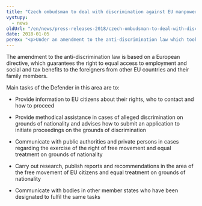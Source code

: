 ```yaml
---
title: "Czech ombudsman to deal with discrimination against EU manpower"
vystupy:
  - news
oldUrl: "/en/news/press-releases-2018/czech-ombudsman-to-deal-with-discrimination-against-eu-manpower/"
date: 2018-01-05
perex: "<p>Under an amendment to the anti-discrimination law which took affect on the 1st January 2018, the Czech ombudsman will observe whether foreign workers from EU countries are discriminated in the Czech Republic over their citizenship.</p>"
---
```


<!-- imported from the old website -->

<p>The amendment to the anti-discrimination law is based on a European directive, which guarantees the right to equal access to employment and social and tax benefits to the foreigners from other EU countries and their family members. </p> <p>Main tasks of the Defender in this area are to:</p><ul><li>Provide information to EU citizens about their rights, who to contact and how to proceed</li></ul><ul><li>Provide methodical assistance in cases of alleged discrimination on grounds of nationality and advises how to submit an application to initiate proceedings on the grounds of discrimination</li></ul><ul><li>Communicate with public authorities and private persons in cases regarding the exercise of the right of free movement and equal treatment on grounds of nationality</li></ul><ul><li>Carry out research, publish reports and recommendations in the area of the free movement of EU citizens and equal treatment on grounds of nationality</li></ul><ul><li>Communicate with bodies in other member states who have been designated to fulfil the same tasks</li></ul>
